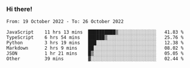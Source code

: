 ### Hi there!

<!--START_SECTION:waka-->

```text
From: 19 October 2022 - To: 26 October 2022

JavaScript    11 hrs 13 mins  ██████████▒░░░░░░░░░░░░░░   41.83 %
TypeScript    6 hrs 54 mins   ██████▒░░░░░░░░░░░░░░░░░░   25.76 %
Python        3 hrs 19 mins   ███░░░░░░░░░░░░░░░░░░░░░░   12.38 %
Markdown      2 hrs 9 mins    ██░░░░░░░░░░░░░░░░░░░░░░░   08.02 %
JSON          1 hr 21 mins    █▒░░░░░░░░░░░░░░░░░░░░░░░   05.05 %
Other         39 mins         ▓░░░░░░░░░░░░░░░░░░░░░░░░   02.44 %
```

<!--END_SECTION:waka-->
